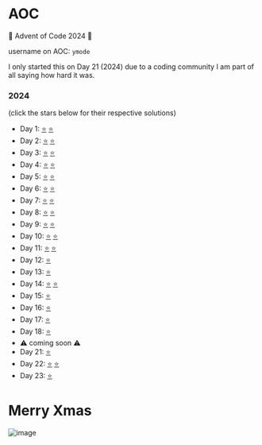 # AOC
🎄 Advent of Code 2024 🎄

username on AOC: ```ymode```

I only started this on Day 21 (2024) due to a coding community I am part of all saying how hard it was.

### 2024 
(click the stars below for their respective solutions)
- Day 1:  [⭐](https://github.com/ymode/AOC/blob/main/AOC_2024/day_1.py) [⭐](https://github.com/ymode/AOC/blob/main/AOC_2024/day_1_p2.py)
- Day 2:  [⭐](https://github.com/ymode/AOC/blob/main/AOC_2024/day_2.py) [⭐](https://github.com/ymode/AOC/blob/main/AOC_2024/day_2_p2.py)
- Day 3:  [⭐](https://github.com/ymode/AOC/blob/main/AOC_2024/day_3.py) [⭐](https://github.com/ymode/AOC/blob/main/AOC_2024/day_3_p2.py)
- Day 4:  [⭐](https://github.com/ymode/AOC/blob/main/AOC_2024/day_4.py) [⭐](https://github.com/ymode/AOC/blob/main/AOC_2024/day_4_p2.py)
- Day 5:  [⭐](https://github.com/ymode/AOC/blob/main/AOC_2024/day_5.py) [⭐](https://github.com/ymode/AOC/blob/main/AOC_2024/day_5_p2.py)
- Day 6:  [⭐](https://github.com/ymode/AOC/blob/main/AOC_2024/day_6.py) [⭐](https://github.com/ymode/AOC/blob/main/AOC_2024/day_6_p2.py)
- Day 7:  [⭐](https://github.com/ymode/AOC/blob/main/AOC_2024/day_7.py) [⭐](https://github.com/ymode/AOC/blob/main/AOC_2024/day_7_p2.py)
- Day 8:  [⭐](https://github.com/ymode/AOC/blob/main/AOC_2024/day_8.py) [⭐](https://github.com/ymode/AOC/blob/main/AOC_2024/day_8_p2.py)
- Day 9:  [⭐](https://github.com/ymode/AOC/blob/main/AOC_2024/day_9.rs) [⭐](https://github.com/ymode/AOC/blob/main/AOC_2024/day_9_p2.rs)
- Day 10: [⭐](https://github.com/ymode/AOC/blob/main/AOC_2024/day_10.py) [⭐](https://github.com/ymode/AOC/blob/main/AOC_2024/day_10_p2.py)
- Day 11: [⭐](https://github.com/ymode/AOC/blob/main/AOC_2024/day_11.py) [⭐](https://github.com/ymode/AOC/blob/main/AOC_2024/day_11_p2.py)
- Day 12: [⭐](https://github.com/ymode/AOC/blob/main/AOC_2024/day_12.py)
- Day 13: [⭐](https://github.com/ymode/AOC/blob/main/AOC_2024/day_13.py)
- Day 14: [⭐](https://github.com/ymode/AOC/blob/main/AOC_2024/day_14.py) [⭐](https://github.com/ymode/AOC/blob/main/AOC_2024/day_14_p2.py)
- Day 15: [⭐](https://github.com/ymode/AOC/blob/main/AOC_2024/day_15.py)
- Day 16: [⭐](https://github.com/ymode/AOC/blob/main/AOC_2024/day_16.py)
- Day 17: [⭐](https://github.com/ymode/AOC/blob/main/AOC_2024/day_17.py)
- Day 18: [⭐](https://github.com/ymode/AOC/blob/main/AOC_2024/day_18.py)
- ⚠️ coming soon ⚠️
- Day 21: [⭐](https://github.com/ymode/AOC/blob/main/AOC_2024/day_21.py) 
- Day 22: [⭐](https://github.com/ymode/AOC/blob/main/AOC_2024/day_22.py) [⭐](https://github.com/ymode/AOC/blob/main/AOC_2024/day_22_p2.py)
- Day 23: [⭐](https://github.com/ymode/AOC/blob/main/AOC_2024/day_23.py)

# Merry Xmas
![image](https://github.com/user-attachments/assets/677cdd6e-d5f1-4d31-986d-d91fef719e98)


